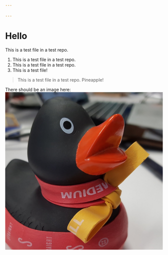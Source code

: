 ```yaml
---

---
```

# Hello

This is a test file in a test repo.

1. This is a test file in a test repo.
2. This is a test file in a test repo.
3. This is a test file!

> This is a test file in a test repo. Pineapple!

There should be an image here:
![Ducky](docs/ducky_square_1.jpeg ':size=250')
